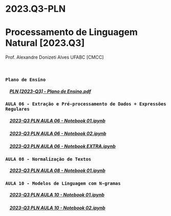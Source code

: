 # 2023.Q3-PLN

# Processamento de Linguagem Natural [2023.Q3]
Prof. Alexandre Donizeti Alves
UFABC [CMCC]

<br>

### `Plano de Ensino`

##### &nbsp;&nbsp;&nbsp; [PLN [2023-Q3] - Plano de Ensino.pdf](https://github.com/adalves-ufabc/2023.Q3-PLN/blob/main/plano/2023-Q3%20-%20NAMCZA017-13SA%20-%20Plano%20Ensino.pdf)

### `AULA 06 - Extração e Pré-processamento de Dados + Expressões Regulares`

##### &nbsp;&nbsp;&nbsp; [2023-Q3 PLN AULA 06 - Notebook 01.ipynb](https://github.com/adalves-ufabc/2023.Q3-PLN/blob/main/aulas/2023_Q3_PLN_AULA_06_Notebook_01.ipynb)

##### &nbsp;&nbsp;&nbsp; [2023-Q3 PLN AULA 06 - Notebook 02.ipynb](https://github.com/adalves-ufabc/2023.Q3-PLN/blob/main/aulas/2023_Q3_PLN_AULA_06_Notebook_02.ipynb)

##### &nbsp;&nbsp;&nbsp; [2023-Q3 PLN AULA 06 - Notebook EXTRA.ipynb](https://github.com/adalves-ufabc/2023.Q3-PLN/blob/main/aulas/2023_Q3_PLN_AULA_06_Notebook_EXTRA.ipynb)

### `AULA 08 - Normalização de Textos`

##### &nbsp;&nbsp;&nbsp; [2023-Q3 PLN AULA 08 - Notebook 01.ipynb](https://github.com/adalves-ufabc/2023.Q3-PLN/blob/main/aulas/2023_Q3_PLN_AULA_08_Notebook_01.ipynb)

### `AULA 10 - Modelos de Linguagem com N-gramas`

##### &nbsp;&nbsp;&nbsp; [2023-Q3 PLN AULA 10 - Notebook 01.ipynb](https://github.com/adalves-ufabc/2023.Q3-PLN/blob/main/aulas/2023_Q3_PLN_AULA_10_Notebook_01.ipynb)

##### &nbsp;&nbsp;&nbsp; [2023-Q3 PLN AULA 10 - Notebook 02.ipynb](https://github.com/adalves-ufabc/2023.Q3-PLN/blob/main/aulas/2023_Q3_PLN_AULA_10_Notebook_02.ipynb)


